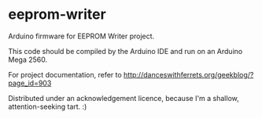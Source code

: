 # eeprom-writer
Arduino firmware for EEPROM Writer project.

This code should be compiled by the Arduino IDE and run on an Arduino Mega 2560.

For project documentation, refer to http://danceswithferrets.org/geekblog/?page_id=903

Distributed under an acknowledgement licence, because I'm a shallow, attention-seeking tart. :)
